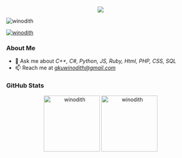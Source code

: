 <div align="center">
  <br>
  <strong>
    <img src="https://readme-typing-svg.herokuapp.com?font=Quicksand-Bold&color=00b4d8&size=50&center=true&vCenter=true&height=60&width=650&lines=Hi,+I'm+;Usal+Winodith+;I'm+Cybersecurity+Undergraduate!+;Web+Developer!+;AI+Developer!+;+IOT+Programmer+!+;Welcome+to+My+Profile!+;Ok..+Let's+go">
  </strong>
</div>


<p align="left">
  <img src="https://komarev.com/ghpvc/?username=winodith&label=Profile%20views&color=0e75b6&style=flat" alt="winodith" />
</p>

<p align="left">
  <a href="https://twitter.com/usal_winodith" target="blank"> 
    <img src="https://img.shields.io/twitter/follow/usal_winodith?logo=twitter&style=for-the-badge" alt="winodith" />
  </a>
</p>

### About Me
- 💬 Ask me about *C++, C#, Python, JS, Ruby, Html, PHP, CSS, SQL*
- 📫 Reach me at *gkuwinodith@gmail.com*

### GitHub Stats
<p align="center">
  <img src="https://github-readme-stats.vercel.app/api/top-langs?username=winodith&show_icons=true&locale=en&layout=compact&theme=dark" alt="winodith" height="150" /> <img src="https://github-readme-stats.vercel.app/api?username=winodith&show_icons=true&locale=en&theme=dark" alt="winodith" height="150" />
</p>

